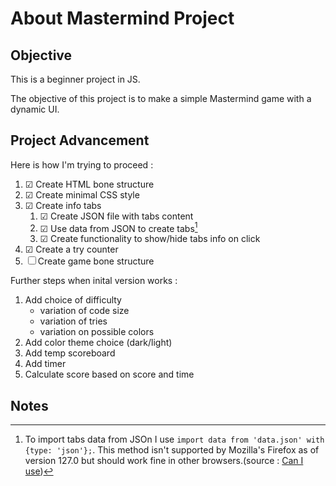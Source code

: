 # About Mastermind Project

## Objective

This is a beginner project in JS.

The objective of this project is to make a simple Mastermind game with a dynamic UI.


## Project Advancement

Here is how I'm trying to proceed :

1. ☑ Create HTML bone structure
2. ☑ Create minimal CSS style
3. ☑ Create info tabs
    1. ☑ Create JSON file with tabs content
    2. ☑ Use data from JSON to create tabs[^1]
    3. ☑ Create functionality to show/hide tabs info on click
4. ☑ Create a try counter
5. ☐ Create game bone structure

Further steps when inital version works :
1. Add choice of difficulty
    - variation of code size
    - variation of tries
    - variation on possible colors
2. Add color theme choice (dark/light)
3. Add temp scoreboard
4. Add timer
5. Calculate score based on score and time

[^1]: To import tabs data from JSOn I use `import data from 'data.json' with {type: 'json'};`.
    This method isn't supported by Mozilla's Firefox as of version 127.0 but should work fine in other browsers.(source : [Can I use](https://caniuse.com/mdn-javascript_statements_import_import_attributes_type_json))

    
## Notes

